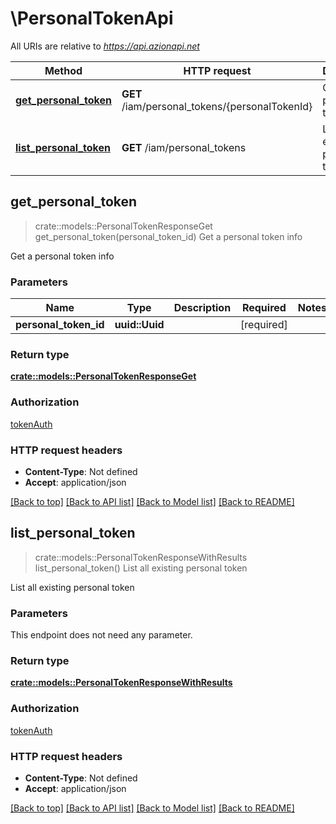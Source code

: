 # \PersonalTokenApi

All URIs are relative to *https://api.azionapi.net*

Method | HTTP request | Description
------------- | ------------- | -------------
[**get_personal_token**](PersonalTokenApi.md#get_personal_token) | **GET** /iam/personal_tokens/{personalTokenId} | Get a personal token info
[**list_personal_token**](PersonalTokenApi.md#list_personal_token) | **GET** /iam/personal_tokens | List all existing personal token



## get_personal_token

> crate::models::PersonalTokenResponseGet get_personal_token(personal_token_id)
Get a personal token info

Get a personal token info

### Parameters


Name | Type | Description  | Required | Notes
------------- | ------------- | ------------- | ------------- | -------------
**personal_token_id** | **uuid::Uuid** |  | [required] |

### Return type

[**crate::models::PersonalTokenResponseGet**](PersonalTokenResponseGet.md)

### Authorization

[tokenAuth](../README.md#tokenAuth)

### HTTP request headers

- **Content-Type**: Not defined
- **Accept**: application/json

[[Back to top]](#) [[Back to API list]](../README.md#documentation-for-api-endpoints) [[Back to Model list]](../README.md#documentation-for-models) [[Back to README]](../README.md)


## list_personal_token

> crate::models::PersonalTokenResponseWithResults list_personal_token()
List all existing personal token

List all existing personal token

### Parameters

This endpoint does not need any parameter.

### Return type

[**crate::models::PersonalTokenResponseWithResults**](PersonalTokenResponseWithResults.md)

### Authorization

[tokenAuth](../README.md#tokenAuth)

### HTTP request headers

- **Content-Type**: Not defined
- **Accept**: application/json

[[Back to top]](#) [[Back to API list]](../README.md#documentation-for-api-endpoints) [[Back to Model list]](../README.md#documentation-for-models) [[Back to README]](../README.md)

